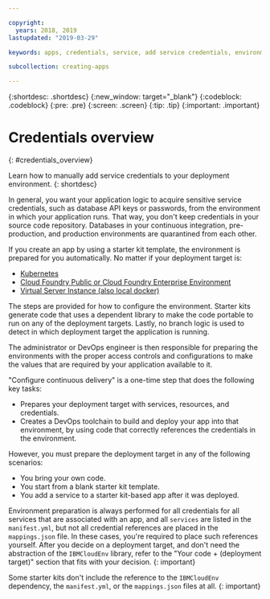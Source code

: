 ```yaml
---

copyright:
  years: 2018, 2019
lastupdated: "2019-03-29"

keywords: apps, credentials, service, add service credentials, environment, deployment

subcollection: creating-apps

---
```


{:shortdesc: .shortdesc}
{:new_window: target="_blank"}
{:codeblock: .codeblock}
{:pre: .pre}
{:screen: .screen}
{:tip: .tip}
{:important: .important}

# Credentials overview
{: #credentials_overview}

Learn how to manually add service credentials to your deployment environment.
{: shortdesc}

<!-- After PUP: Maybe provide links to the credentials section of the programming guides, such as https://cloud.ibm.com/docs/swift/cloudnative/configuration.html#configuration-->

In general, you want your application logic to acquire sensitive service credentials, such as database API keys or passwords, from the environment in which your application runs. That way, you don't keep credentials in your source code repository. Databases in your continuous integration, pre-production, and production environments are quarantined from each other.

If you create an app by using a starter kit template, the environment is prepared for you automatically. No matter if your deployment target is:
  * [Kubernetes](/docs/apps?topic=creating-apps-add-credentials-kube)
  * [Cloud Foundry Public or Cloud Foundry Enterprise Environment](/docs/apps?topic=creating-apps-add-credentials-cf)
  * [Virtual Server Instance (also local docker)](/docs/apps?topic=creating-apps-add-credentials-vsi)
  
The steps are provided for how to configure the environment. Starter kits generate code that uses a dependent library to make the code portable to run on any of the deployment targets. Lastly, no branch logic is used to detect in which deployment target the application is running.

The administrator or DevOps engineer is then responsible for preparing the environments with the proper access controls and configurations to make the values that are required by your application available to it.

"Configure continuous delivery" is a one-time step that does the following key tasks:
 * Prepares your deployment target with services, resources, and credentials.
 * Creates a DevOps toolchain to build and deploy your app into that environment, by using code that correctly references the credentials in the environment.

However, you must prepare the deployment target in any of the following scenarios:
 * You bring your own code.
 * You start from a blank starter kit template.
 * You add a service to a starter kit-based app after it was deployed.

Environment preparation is always performed for all credentials for all services that are associated with an app, and all `services` are listed in the `manifest.yml`, but not all credential references are placed in the `mappings.json` file. In these cases, you're required to place such references yourself. After you decide on a deployment target, and don't need the abstraction of the `IBMCloudEnv` library, refer to the "Your code + (deployment target)" section that fits with your decision.
{: important}

Some starter kits don't include the reference to the `IBMCloudEnv` dependency, the `manifest.yml`, or the `mappings.json` files at all.
{: important}
